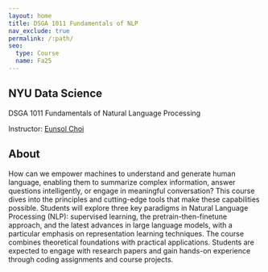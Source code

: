 ```yaml
---
layout: home
title: DSGA 1011 Fundamentals of NLP
nav_exclude: true
permalink: /:path/
seo:
  type: Course
  name: Fa25
---
```


## NYU Data Science 
DSGA 1011 Fundamentals of Natural Language Processing

Instructor: [Eunsol Choi](https://eunsol.github.io)




## About

How can we empower machines to understand and generate human language, enabling them to summarize complex information, answer questions intelligently, or engage in meaningful conversation? This course dives into the principles and cutting-edge tools that make these capabilities possible. Students will explore three key paradigms in Natural Language Processing (NLP): supervised learning, the pretrain-then-finetune approach, and the latest advances in large language models, with a particular emphasis on representation learning techniques. The course combines theoretical foundations with practical applications. Students are expected to engage with research papers and gain hands-on experience through coding assignments and course projects.


